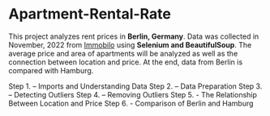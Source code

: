 # Apartment-Rental-Rate

This project analyzes rent prices in **Berlin, Germany**. Data was collected in November, 2022 from [Immobilo](https://www.immobilo.de/mieten/wohnung/berlin) using **Selenium and BeautifulSoup**. The average price and area of apartments will be analyzed as well as the connection between location and price. At the end, data from Berlin is compared with Hamburg.

Step 1. – Imports and Understanding Data
Step 2. – Data Preparation
Step 3. – Detecting Outliers
Step 4. – Removing Outliers 
Step 5. - The Relationship Between Location and Price
Step 6. - Comparison of Berlin and Hamburg

